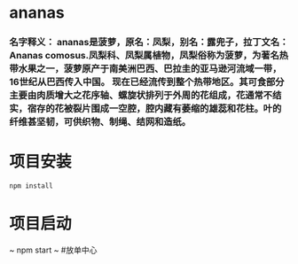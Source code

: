 # ananas
### 名字释义： ananas是菠萝，原名：凤梨，别名：露兜子，拉丁文名：Ananas comosus.凤梨科、凤梨属植物，凤梨俗称为菠萝，为著名热带水果之一，菠萝原产于南美洲巴西、巴拉圭的亚马逊河流域一带，16世纪从巴西传入中国。 现在已经流传到整个热带地区。其可食部分主要由肉质增大之花序轴、螺旋状排列于外周的花组成，花通常不结实，宿存的花被裂片围成一空腔，腔内藏有萎缩的雄蕊和花柱。叶的纤维甚坚韧，可供织物、制绳、结网和造纸。

# 项目安装
~~~
npm install
~~~
# 项目启动
~
npm start
~
#放单中心
